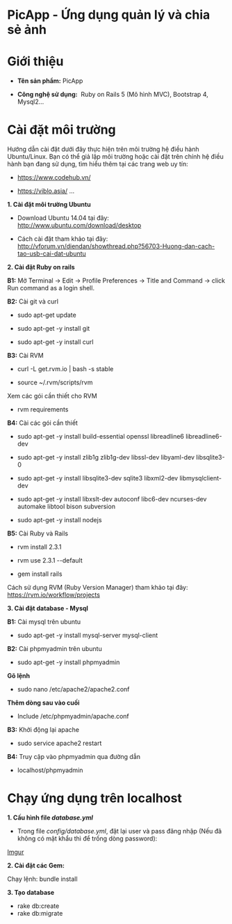 # PicApp - Ứng dụng quản lý và chia sẻ ảnh
Giới thiệu 
==========
* **Tên sản phẩm:** PicApp

* **Công nghệ sử dụng:**  Ruby on Rails 5 (Mô hình MVC), Bootstrap 4, Mysql2...


Cài đặt môi trường
==================
Hướng dẫn cài đặt dưới đây thực hiện trên môi trường hệ điều hành Ubuntu/Linux. Bạn có thể giả lập môi trường hoặc cài đặt trên chính hệ điều hành bạn đang sử dụng, tìm hiểu thêm tại các trang web uy tín: 

* https://www.codehub.vn/

* https://viblo.asia/ ...

**1. Cài đặt môi trường Ubuntu**

* Download Ubuntu 14.04 tại đây: http://www.ubuntu.com/download/desktop

* Cách cài đặt tham khảo tại đây: http://vforum.vn/diendan/showthread.php?56703-Huong-dan-cach-tao-usb-cai-dat-ubuntu

**2. Cài đặt Ruby on rails**

**B1:** Mở Terminal -> Edit -> Profile Preferences -> Title and Command -> click Run command as a login shell.

**B2:** Cài git và curl

* sudo apt-get update

* sudo apt-get -y install git

* sudo apt-get -y install curl

**B3:** Cài RVM

* curl -L get.rvm.io | bash -s stable

* source ~/.rvm/scripts/rvm

Xem các gói cần thiết cho RVM

* rvm requirements

**B4:** Cài các gói cần thiết

* sudo apt-get -y install build-essential openssl libreadline6 libreadline6-dev

* sudo apt-get -y install zlib1g zlib1g-dev libssl-dev libyaml-dev libsqlite3-0

* sudo apt-get -y install libsqlite3-dev sqlite3 libxml2-dev libmysqlclient-dev

* sudo apt-get -y install libxslt-dev autoconf libc6-dev ncurses-dev automake libtool bison subversion

* sudo apt-get -y install nodejs

**B5:** Cài Ruby và Rails

* rvm install 2.3.1

* rvm use 2.3.1 --default

* gem install rails

Cách sử dụng RVM (Ruby Version Manager) tham khảo tại đây: https://rvm.io/workflow/projects

**3. Cài đặt database - Mysql**

**B1:** Cài mysql trên ubuntu

* sudo apt-get -y install mysql-server mysql-client

**B2:** Cài phpmyadmin trên ubuntu

* sudo apt-get -y install phpmyadmin

**Gõ lệnh**

* sudo nano /etc/apache2/apache2.conf

**Thêm dòng sau vào cuối**

* Include /etc/phpmyadmin/apache.conf

**B3:** Khởi động lại apache

* sudo service apache2 restart

**B4:** Truy cập vào phpmyadmin qua đường dẫn

* localhost/phpmyadmin

Chạy ứng dụng trên localhost
============================

**1. Cấu hình file *database.yml***

* Trong file *config/database.yml*, đặt lại user và pass đăng nhập (Nếu đã không có mật khẩu thì để trống dòng password):

[Imgur](https://i.imgur.com/jeoWEAr.png)

**2. Cài đặt các Gem:**

Chạy lệnh: bundle install

**3. Tạo database**

* rake db:create
* rake db:migrate


